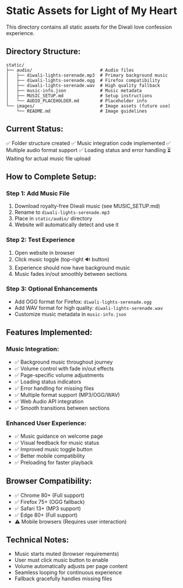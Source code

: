 # Static Assets for Light of My Heart

This directory contains all static assets for the Diwali love confession experience.

## Directory Structure:
```
static/
├── audio/                          # Audio files
│   ├── diwali-lights-serenade.mp3  # Primary background music
│   ├── diwali-lights-serenade.ogg  # Firefox compatibility
│   ├── diwali-lights-serenade.wav  # High quality fallback
│   ├── music-info.json             # Music metadata
│   ├── MUSIC_SETUP.md              # Setup instructions
│   └── AUDIO_PLACEHOLDER.md        # Placeholder info
└── images/                         # Image assets (future use)
    └── README.md                   # Image guidelines
```

## Current Status:
✅ Folder structure created
✅ Music integration code implemented
✅ Multiple audio format support
✅ Loading status and error handling
⏳ Waiting for actual music file upload

## How to Complete Setup:

### Step 1: Add Music File
1. Download royalty-free Diwali music (see MUSIC_SETUP.md)
2. Rename to `diwali-lights-serenade.mp3`
3. Place in `static/audio/` directory
4. Website will automatically detect and use it

### Step 2: Test Experience
1. Open website in browser
2. Click music toggle (top-right 🔊 button)
3. Experience should now have background music
4. Music fades in/out smoothly between sections

### Step 3: Optional Enhancements
- Add OGG format for Firefox: `diwali-lights-serenade.ogg`  
- Add WAV format for high quality: `diwali-lights-serenade.wav`
- Customize music metadata in `music-info.json`

## Features Implemented:

### Music Integration:
- ✅ Background music throughout journey
- ✅ Volume control with fade in/out effects
- ✅ Page-specific volume adjustments
- ✅ Loading status indicators
- ✅ Error handling for missing files
- ✅ Multiple format support (MP3/OGG/WAV)
- ✅ Web Audio API integration
- ✅ Smooth transitions between sections

### Enhanced User Experience:
- ✅ Music guidance on welcome page
- ✅ Visual feedback for music status
- ✅ Improved music toggle button
- ✅ Better mobile compatibility
- ✅ Preloading for faster playback

## Browser Compatibility:
- ✅ Chrome 80+ (Full support)
- ✅ Firefox 75+ (OGG fallback)
- ✅ Safari 13+ (MP3 support)
- ✅ Edge 80+ (Full support)
- ⚠️ Mobile browsers (Requires user interaction)

## Technical Notes:
- Music starts muted (browser requirements)
- User must click music button to enable
- Volume automatically adjusts per page content
- Seamless looping for continuous experience
- Fallback gracefully handles missing files